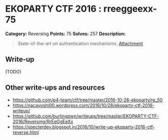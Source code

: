 # EKOPARTY CTF 2016 : rreeggeexx-75

**Category:** Reversing
**Points:** 75
**Solves:** 257
**Description:**

> State-of-the-art on authentication mechanisms.
> [Attachment](rev75.zip)

## Write-up

(TODO)

## Other write-ups and resources

* https://github.com/p4-team/ctf/tree/master/2016-10-26-ekoparty/re_50
* https://nacayoshi00.wordpress.com/2016/10/28/ekoparty-ctf-2016-writeup/
* https://github.com/burlingpwn/writeups/tree/master/EKOPARTY-CTF-2016/Reversing/RrEeGgEeXx
* https://specterdev.blogspot.in/2016/10/write-up-ekoparty-2016-ctf-reverse.html
